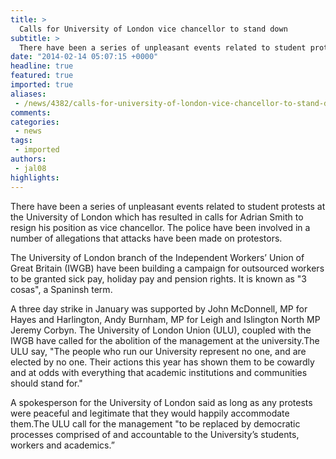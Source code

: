 ```yaml
---
title: >
  Calls for University of London vice chancellor to stand down
subtitle: >
  There have been a series of unpleasant events related to student protests at the University of London which has resulted in calls for Adrian Smith to resign his position as vice chancellor.
date: "2014-02-14 05:07:15 +0000"
headline: true
featured: true
imported: true
aliases:
 - /news/4382/calls-for-university-of-london-vice-chancellor-to-stand-down
comments:
categories:
 - news
tags:
 - imported
authors:
 - jal08
highlights:
---
```


There have been a series of unpleasant events related to student protests at the University of London which has resulted in calls for Adrian Smith to resign his position as vice chancellor. The police have been involved in a number of allegations that attacks have been made on protestors.

The University of London branch of the Independent Workers’ Union of Great Britain (IWGB) have been building a campaign for outsourced workers to be granted sick pay, holiday pay and pension rights. It is known as "3 cosas", a Spaninsh term.

A three day strike in January was supported by John McDonnell, MP for Hayes and Harlington, Andy Burnham, MP for Leigh and Islington North MP Jeremy Corbyn. The University of London Union (ULU), coupled with the IWGB have called for the abolition of the management at the university.The ULU say, "The people who run our University represent no one, and are elected by no one. Their actions this year has shown them to be cowardly and at odds with everything that academic institutions and communities should stand for."

A spokesperson for the University of London said as long as any protests were peaceful and legitimate that they would happily accommodate them.The ULU call for the management "to be replaced by democratic processes comprised of and accountable to the University’s students, workers and academics.”
